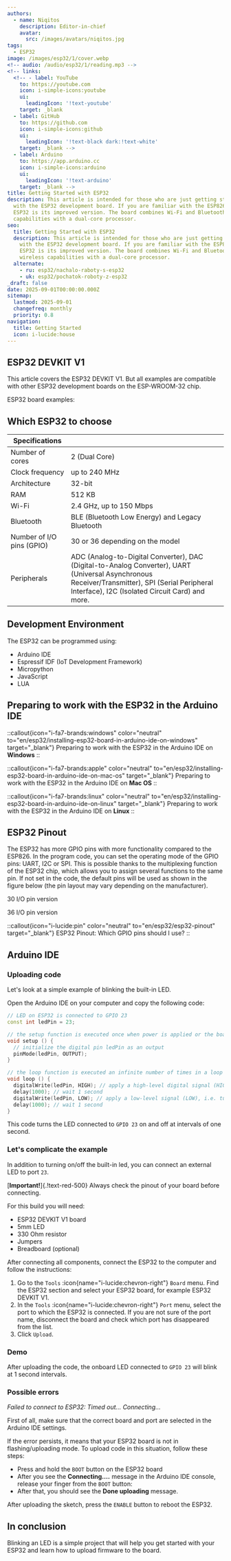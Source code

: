 ```yaml
---
authors:
  - name: Niqitos
    description: Editor-in-chief
    avatar:
      src: /images/avatars/niqitos.jpg
tags:
  - ESP32
image: /images/esp32/1/cover.webp
<!-- audio: /audio/esp32/1/reading.mp3 -->
<!-- links:
  <!-- - label: YouTube
    to: https://youtube.com
    icon: i-simple-icons:youtube
    ui:
      leadingIcon: '!text-youtube'
    target: _blank
  - label: GitHub
    to: https://github.com
    icon: i-simple-icons:github
    ui:
      leadingIcon: '!text-black dark:!text-white'
    target: _blank -->
  - label: Arduino
    to: https://app.arduino.cc
    icon: i-simple-icons:arduino
    ui:
      leadingIcon: '!text-arduino'
    target: _blank -->
title: Getting Started with ESP32
description: This article is intended for those who are just getting started
  with the ESP32 development board. If you are familiar with the ESP8266, the
  ESP32 is its improved version. The board combines Wi-Fi and Bluetooth wireless
  capabilities with a dual-core processor.
seo:
  title: Getting Started with ESP32
  description: This article is intended for those who are just getting started
    with the ESP32 development board. If you are familiar with the ESP8266, the
    ESP32 is its improved version. The board combines Wi-Fi and Bluetooth
    wireless capabilities with a dual-core processor.
  alternate:
    - ru: esp32/nachalo-raboty-s-esp32
    - uk: esp32/pochatok-roboty-z-esp32
_draft: false
date: 2025-09-01T00:00:00.000Z
sitemap:
  lastmod: 2025-09-01
  changefreq: monthly
  priority: 0.8
navigation:
  title: Getting Started
  icon: i-lucide:house
---
```


## ESP32 DEVKIT V1

This article covers the ESP32 DEVKIT V1. But all examples are compatible with other ESP32 development boards on the ESP-WROOM-32 chip.

ESP32 board examples:

## Which ESP32 to choose

| Specifications            |                                                                                                                                                                                                    |
| ------------------------- | -------------------------------------------------------------------------------------------------------------------------------------------------------------------------------------------------- |
| Number of cores           | 2 (Dual Core)                                                                                                                                                                                      |
| Clock frequency           | up to 240 MHz                                                                                                                                                                                      |
| Architecture              | 32-bit                                                                                                                                                                                             |
| RAM                       | 512 KB                                                                                                                                                                                             |
| Wi-Fi                     | 2.4 GHz, up to 150 Mbps                                                                                                                                                                            |
| Bluetooth                 | BLE (Bluetooth Low Energy) and Legacy Bluetooth                                                                                                                                                    |
| Number of I/O pins (GPIO) | 30 or 36 depending on the model                                                                                                                                                                    |
| Peripherals               | ADC (Analog-to-Digital Converter), DAC (Digital-to-Analog Converter), UART (Universal Asynchronous Receiver/Transmitter), SPI (Serial Peripheral Interface), I2C (Isolated Circuit Card) and more. |

## Development Environment

The ESP32 can be programmed using:

- Arduino IDE
- Espressif IDF (IoT Development Framework)
- Micropython
- JavaScript
- LUA

## Preparing to work with the ESP32 in the Arduino IDE

::callout{icon="i-fa7-brands:windows" color="neutral" to="en/esp32/installing-esp32-board-in-arduino-ide-on-windows" target="_blank"}
Preparing to work with the ESP32 in the Arduino IDE on **Windows**
::

::callout{icon="i-fa7-brands:apple" color="neutral" to="en/esp32/installing-esp32-board-in-arduino-ide-on-mac-os" target="_blank"}
Preparing to work with the ESP32 in the Arduino IDE on **Mac OS**
::

::callout{icon="i-fa7-brands:linux" color="neutral" to="en/esp32/installing-esp32-board-in-arduino-ide-on-linux" target="_blank"}
Preparing to work with the ESP32 in the Arduino IDE on **Linux**
::

## ESP32 Pinout

The ESP32 has more GPIO pins with more functionality compared to the ESP826. In the program code, you can set the operating mode of the GPIO pins: UART, I2C or SPI. This is possible thanks to the multiplexing function of the ESP32 chip, which allows you to assign several functions to the same pin. If not set in the code, the default pins will be used as shown in the figure below (the pin layout may vary depending on the manufacturer).

30 I/O pin version

36 I/O pin version

::callout{icon="i-lucide:pin" color="neutral" to="en/esp32/esp32-pinout" target="_blank"}
ESP32 Pinout: Which GPIO pins should I use?
::

## Arduino IDE

### Uploading code

Let's look at a simple example of blinking the built-in LED.

Open the Arduino IDE on your computer and copy the following code:

```cpp [esp-32-blinking-led.ino]
// LED on ESP32 is connected to GPIO 23
const int ledPin = 23;

// the setup function is executed once when power is applied or the board is rebooted
void setup () {
  // initialize the digital pin ledPin as an output
  pinMode(ledPin, OUTPUT);
}

// the loop function is executed an infinite number of times in a loop
void loop () {
  digitalWrite(ledPin, HIGH); // apply a high-level digital signal (HIGH) to the ledPin pin, i.e. turn on the LED
  delay(1000); // wait 1 second
  digitalWrite(ledPin, LOW); // apply a low-level signal (LOW), i.e. turn off the LED
  delay(1000); // wait 1 second
}
```

This code turns the LED connected to `GPIO 23` on and off at intervals of one second.

### Let's complicate the example

In addition to turning on/off the built-in led, you can connect an external LED to port `23`.

[**Important!**]{.!text-red-500}&#x20;Always check the pinout of your board before connecting.

For this build you will need:

- ESP32 DEVKIT V1 board
- 5mm LED
- 330 Ohm resistor
- Jumpers
- Breadboard (optional)

After connecting all components, connect the ESP32 to the computer and follow the instructions:

1. Go to the `Tools` :icon{name="i-lucide:chevron-right"} `Board` menu. Find the ESP32 section and select your ESP32 board, for example ESP32 DEVKIT V1.
2. In the `Tools` :icon{name="i-lucide:chevron-right"} `Port` menu, select the port to which the ESP32 is connected. If you are not sure of the port name, disconnect the board and check which port has disappeared from the list.
3. Click `Upload`.

### Demo

After uploading the code, the onboard LED connected to `GPIO 23` will blink at 1 second intervals.

### Possible errors

*Failed to connect to ESP32: Timed out... Connecting...*

First of all, make sure that the correct board and port are selected in the Arduino IDE settings.

If the error persists, it means that your ESP32 board is not in flashing/uploading mode. To upload code in this situation, follow these steps:

- Press and hold the `BOOT` button on the ESP32 board
- After you see the **Connecting….** message in the Arduino IDE console, release your finger from the `BOOT` button:
- After that, you should see the **Done uploading** message.

After uploading the sketch, press the `ENABLE` button to reboot the ESP32.

## In conclusion

Blinking an LED is a simple project that will help you get started with your ESP32 and learn how to upload firmware to the board.

